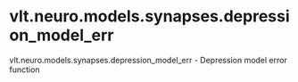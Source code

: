 # vlt.neuro.models.synapses.depression_model_err

   vlt.neuro.models.synapses.depression_model_err - Depression model error function
